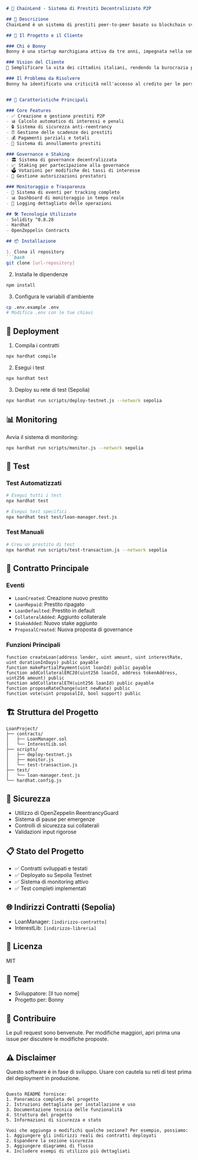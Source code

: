 ```markdown
# 🏦 ChainLend - Sistema di Prestiti Decentralizzato P2P

## 📑 Descrizione
ChainLend è un sistema di prestiti peer-to-peer basato su blockchain sviluppato per Bonny, una startup marchigiana che mira a semplificare l'accesso al credito. Il sistema permette agli utenti di effettuare e ricevere prestiti in modo decentralizzato, con gestione automatizzata di interessi e penali.

## 📑 Il Progetto e il Cliente

### Chi è Bonny
Bonny è una startup marchigiana attiva da tre anni, impegnata nella semplificazione della burocrazia per i cittadini italiani. La loro missione è facilitare il rapporto tra cittadini e istituzioni, aiutando le persone a scoprire e ottenere bonus e agevolazioni fiscali in modo semplice e trasparente.

### Vision del Cliente
📑 Semplificare la vita dei cittadini italiani, rendendo la burocrazia più semplice e migliorando il loro benessere.

### Il Problema da Risolvere
Bonny ha identificato una criticità nell'accesso al credito per le persone con limitate risorse finanziarie. ChainLend nasce come soluzione blockchain per democratizzare l'accesso ai prestiti attraverso un sistema P2P decentralizzato.


## 🌟 Caratteristiche Principali

### Core Features
- ✅ Creazione e gestione prestiti P2P
- 📊 Calcolo automatico di interessi e penali
- 🔒 Sistema di sicurezza anti-reentrancy
- ⏰ Gestione delle scadenze dei prestiti
- 💰 Pagamenti parziali e totali
- 🚫 Sistema di annullamento prestiti

### Governance e Staking
- 🏛️ Sistema di governance decentralizzata
- 📈 Staking per partecipazione alla governance
- 🗳️ Votazioni per modifiche dei tassi di interesse
- 💼 Gestione autorizzazioni prestatori

### Monitoraggio e Trasparenza
- 📡 Sistema di eventi per tracking completo
- 📊 Dashboard di monitoraggio in tempo reale
- 📝 Logging dettagliato delle operazioni

## 🛠 Tecnologie Utilizzate
- Solidity ^0.8.28
- Hardhat
- OpenZeppelin Contracts

## 📦 Installazione

1. Clona il repository
```bash
git clone [url-repository]
```

2. Installa le dipendenze
```bash
npm install
```

3. Configura le variabili d'ambiente
```bash
cp .env.example .env
# Modifica .env con le tue chiavi
```

## 🚀 Deployment

1. Compila i contratti
```bash
npx hardhat compile
```

2. Esegui i test
```bash
npx hardhat test
```

3. Deploy su rete di test (Sepolia)
```bash
npx hardhat run scripts/deploy-testnet.js --network sepolia
```

## 📊 Monitoring

Avvia il sistema di monitoring:
```bash
npx hardhat run scripts/monitor.js --network sepolia
```

## 🧪 Test

### Test Automatizzati
```bash
# Esegui tutti i test
npx hardhat test

# Esegui test specifici
npx hardhat test test/loan-manager.test.js
```

### Test Manuali
```bash
# Crea un prestito di test
npx hardhat run scripts/test-transaction.js --network sepolia
```

## 📝 Contratto Principale

### Eventi
- `LoanCreated`: Creazione nuovo prestito
- `LoanRepaid`: Prestito ripagato
- `LoanDefaulted`: Prestito in default
- `CollateralAdded`: Aggiunto collaterale
- `StakeAdded`: Nuovo stake aggiunto
- `ProposalCreated`: Nuova proposta di governance

### Funzioni Principali
```solidity
function createLoan(address lender, uint amount, uint interestRate, uint durationInDays) public payable
function makePartialPayment(uint loanId) public payable
function addCollateralERC20(uint256 loanId, address tokenAddress, uint256 amount) public
function addCollateralETH(uint256 loanId) public payable
function proposeRateChange(uint newRate) public
function vote(uint proposalId, bool support) public
```

## 🏗 Struttura del Progetto
```
LoanProject/
├── contracts/
│   ├── LoanManager.sol
│   └── InterestLib.sol
├── scripts/
│   ├── deploy-testnet.js
│   ├── monitor.js
│   └── test-transaction.js
├── test/
│   └── loan-manager.test.js
└── hardhat.config.js
```

## 🔐 Sicurezza
- Utilizzo di OpenZeppelin ReentrancyGuard
- Sistema di pause per emergenze
- Controlli di sicurezza sui collaterali
- Validazioni input rigorose

## 📋 Stato del Progetto
- ✅ Contratti sviluppati e testati
- ✅ Deployato su Sepolia Testnet
- ✅ Sistema di monitoring attivo
- ✅ Test completi implementati

## 🌐 Indirizzi Contratti (Sepolia)
- LoanManager: `[indirizzo-contratto]`
- InterestLib: `[indirizzo-libreria]`

## 📜 Licenza
MIT

## 👥 Team
- Sviluppatore: [Il tuo nome]
- Progetto per: Bonny

## 🤝 Contribuire
Le pull request sono benvenute. Per modifiche maggiori, apri prima una issue per discutere le modifiche proposte.

## ⚠️ Disclaimer
Questo software è in fase di sviluppo. Usare con cautela su reti di test prima del deployment in produzione.
```

Questo README fornisce:
1. Panoramica completa del progetto
2. Istruzioni dettagliate per installazione e uso
3. Documentazione tecnica delle funzionalità
4. Struttura del progetto
5. Informazioni di sicurezza e stato

Vuoi che aggiunga o modifichi qualche sezione? Per esempio, possiamo:
1. Aggiungere gli indirizzi reali dei contratti deployati
2. Espandere la sezione sicurezza
3. Aggiungere diagrammi di flusso
4. Includere esempi di utilizzo più dettagliati 
